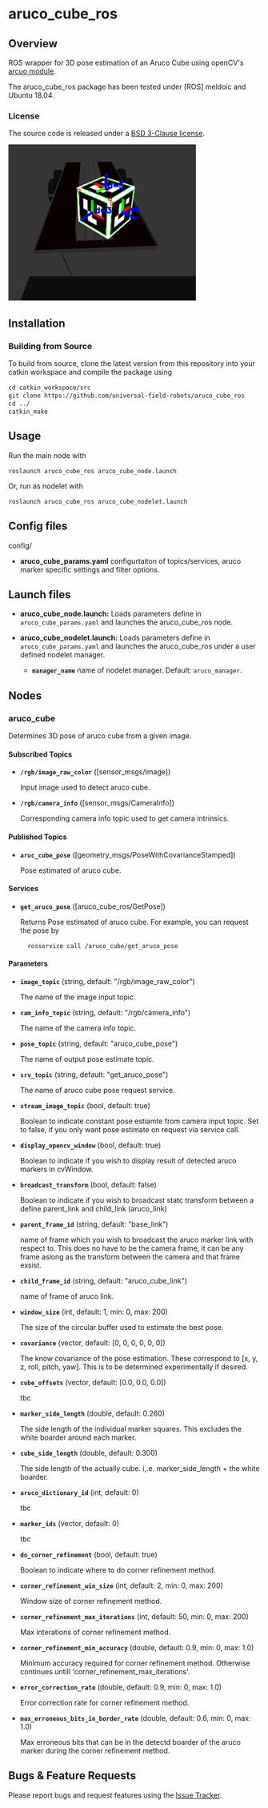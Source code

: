 # aruco_cube_ros

## Overview
ROS wrapper for 3D pose estimation of an Aruco Cube using openCV's [arcuo module](https://docs.opencv.org/3.2.0/d5/dae/tutorial_aruco_detection.html).

The aruco_cube_ros package has been tested under [ROS] meldoic and Ubuntu 18.04. 

### License

The source code is released under a [BSD 3-Clause license](LICENSE).

![Aruco cube detection example](doc/example.png)


## Installation

### Building from Source

To build from source, clone the latest version from this repository into your catkin workspace and compile the package using

	cd catkin_workspace/src
	git clone https://github.com/universal-field-robots/aruco_cube_ros
	cd ../
	catkin_make


## Usage

Run the main node with

	roslaunch aruco_cube_ros aruco_cube_node.launch
  
Or, run as nodelet with

	roslaunch aruco_cube_ros aruco_cube_nodelet.launch

## Config files

config/

* **aruco_cube_params.yaml** configurtaiton of topics/services, aruco marker specific settings and filter options.


## Launch files

* **aruco_cube_node.launch:** Loads parameters define in `aruco_cube_params.yaml` and launches the aruco_cube_ros node.

* **aruco_cube_nodelet.launch:** Loads parameters define in `aruco_cube_params.yaml` and launches the aruco_cube_ros under a  user defined nodelet manager.
    - **`manager_name`** name of nodelet manager. Default: `aruco_manager`.

## Nodes

### aruco_cube

Determines 3D pose of aruco cube from a given image.


#### Subscribed Topics

* **`/rgb/image_raw_color`** ([sensor_msgs/Image])

	Input image used to detect aruco cube.
  
* **`/rgb/camera_info`** ([sensor_msgs/CameraInfo])

	Corresponding camera info topic used to get camera intrinsics.


#### Published Topics

* **`aruc_cube_pose`** ([geometry_msgs/PoseWithCovarianceStamped])

	Pose estimated of aruco cube.


#### Services

* **`get_aruco_pose`** ([aruco_cube_ros/GetPose])

	Returns Pose estimated of aruco cube. For example, you can request the pose by

		rosservice call /aruco_cube/get_aruco_pose


#### Parameters

* **`image_topic`** (string, default: "/rgb/image_raw_color")

	The name of the image input topic.
  
* **`cam_info_topic`** (string, default: "/rgb/camera_info")

  The name of the camera info topic.
  
* **`pose_topic`** (string, default: "aruco_cube_pose")

  The name of output pose estimate topic.

* **`srv_topic`** (string, default: "get_aruco_pose")

  The name of aruco cube pose request service.
  
* **`stream_image_topic`** (bool, default: true)

  Boolean to indicate constant pose estiamte from camera input topic. Set to false, if you only want pose estimate on request via service call.
  
* **`display_opencv_window`** (bool, default: true)

  Boolean to indicate if you wish to display result of detected aruco markers in cvWindow.
  
* **`broadcast_transform`** (bool, default: false)

  Boolean to indicate if you wish to broadcast statc transform between a define parent_link and child_link (aruco_link)
   
* **`parent_frame_id`** (string, default: "base_link")

  name of frame which you wish to broadcast the aruco marker link with respect to. This does no have to be the camera frame, it can be any frame aslong as the transform between the camera and that frame exsist. 
  
* **`child_frame_id`** (string, default: "aruco_cube_link")

  name of frame of aruco link.

* **`window_size`** (int, default: 1, min: 0, max: 200)

	The size of the circular buffer used to estimate the best pose. 
  
* **`covariance`** (vector, default: [0, 0, 0, 0, 0, 0])

  The know covariance of the pose estimation. These correspond to [x, y, z, roll, pitch, yaw]. This is to be determined experimentally if desired. 
  
  
* **`cube_offsets`** (vector<double>, default: [0.0, 0.0, 0.0])

  tbc

* **`marker_side_length`** (double, default: 0.260)

  The side length of the individual marker squares. This excludes the white boarder around each marker.
  
* **`cube_side_length`** (double, default: 0.300)

  The side length of the actually cube. i,.e. marker_side_length + the white boarder.
  
* **`aruco_dictionary_id`** (int, default: 0)

  tbc
  
* **`marker_ids`** (vector<int>, default: 0)

  tbc
  
* **`do_corner_refinement`** (bool, default: true)

  Boolean to indicate where to do corner refinement method.
  
* **`corner_refinement_win_size`** (int, default: 2, min: 0, max: 200)

  Window size of corner refinement method.
  
* **`corner_refinement_max_iterations`** (int, default: 50,  min: 0, max: 200)

  Max interations of corner refinement method.
  
* **`corner_refinement_min_accuracy`** (double, default: 0.9, min: 0, max: 1.0)

  Minimum accuracy required for corner refinement method. Otherwise continues untill 'corner_refinement_max_iterations'. 
  
* **`error_correction_rate`** (double, default: 0.9, min: 0, max: 1.0)

  Error correction rate for corner refinement method.
  
* **`max_erroneous_bits_in_border_rate`** (double, default: 0.6, min: 0, max: 1.0)

  Max erroneous bits that can be in the detectd boarder of the aruco marker during the corner refinement method.


## Bugs & Feature Requests

Please report bugs and request features using the [Issue Tracker](https://github.com/universal-field-robots/aruco_cube_ros/issues).
